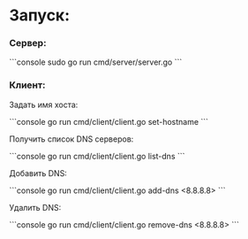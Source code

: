<h1>Запуск:</h1>

<h3>Сервер:</h3>
```console
sudo go run cmd/server/server.go
```

<h3>Клиент:</h3>
<p>Задать имя хоста:</p>
```console
go run cmd/client/client.go set-hostname <hostname>
```
<p>Получить список DNS серверов:</p>
```console
go run cmd/client/client.go list-dns
```
<p>Добавить DNS:</p>
```console
go run cmd/client/client.go add-dns <8.8.8.8>
```
<p>Удалить DNS:</p>
```console
go run cmd/client/client.go remove-dns <8.8.8.8>
```
